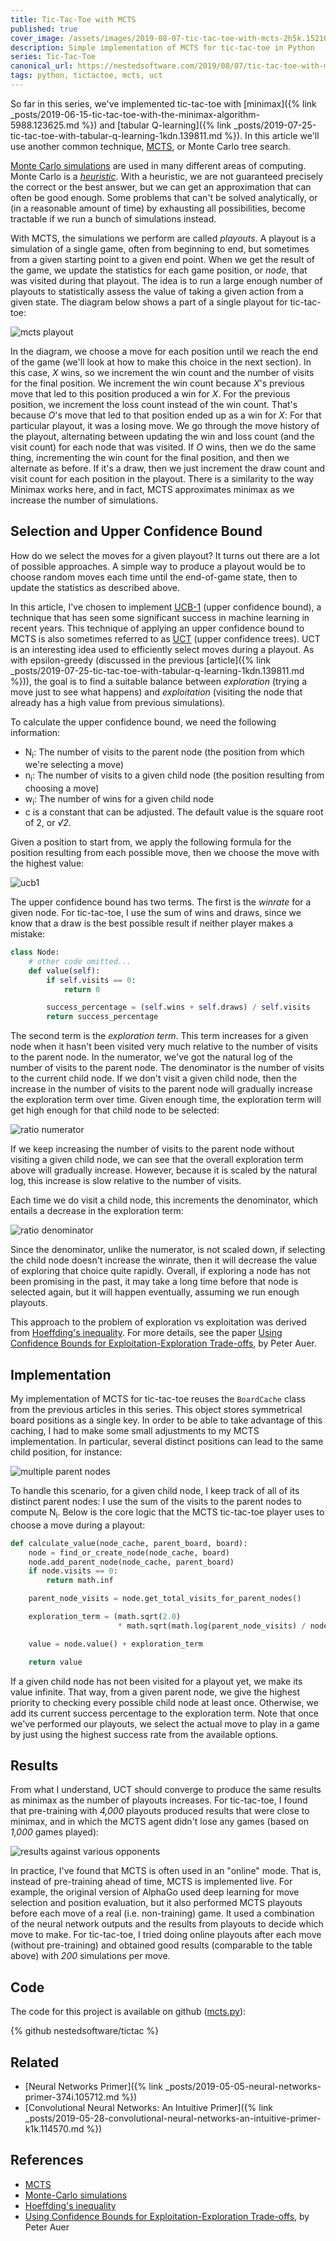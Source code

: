 ```yaml
---
title: Tic-Tac-Toe with MCTS
published: true
cover_image: /assets/images/2019-08-07-tic-tac-toe-with-mcts-2h5k.152104/4538s35s9scpgpuqb2wx.jpg
description: Simple implementation of MCTS for tic-tac-toe in Python
series: Tic-Tac-Toe
canonical_url: https://nestedsoftware.com/2019/08/07/tic-tac-toe-with-mcts-2h5k.152104.html
tags: python, tictactoe, mcts, uct
---
```


So far in this series, we've implemented tic-tac-toe with [minimax]({% link _posts/2019-06-15-tic-tac-toe-with-the-minimax-algorithm-5988.123625.md %}) and [tabular Q-learning]({% link _posts/2019-07-25-tic-tac-toe-with-tabular-q-learning-1kdn.139811.md %}). In this article we'll use another common technique, [MCTS](https://en.wikipedia.org/wiki/Monte_Carlo_tree_search), or Monte Carlo tree search. 

[Monte Carlo simulations](https://en.wikipedia.org/wiki/Monte_Carlo_method) are used in many different areas of computing.  Monte Carlo is a [_heuristic_](https://en.wikipedia.org/wiki/Heuristic_(computer_science)). With a heuristic, we are not guaranteed precisely the correct or the best answer, but we can get an approximation that can often be good enough. Some problems that can't be solved analytically, or (in a reasonable amount of time) by exhausting all possibilities, become tractable if we run a bunch of simulations instead.  

With MCTS, the simulations we perform are called _playouts_. A playout is a simulation of a single game, often from beginning to end, but sometimes from a given starting point to a given end point. When we get the result of the game, we update the statistics for each game position, or _node_, that was visited during that playout. The idea is to run a large enough number of playouts to statistically assess the value of taking a given action from a given state. The diagram below shows a part of a single playout for tic-tac-toe:

![mcts playout](/assets/images/2019-08-07-tic-tac-toe-with-mcts-2h5k.152104/6dpz3fabybointn48xte.png)

In the diagram, we choose a move for each position until we reach the end of the game (we'll look at how to make this choice in the next section). In this case, _X_ wins, so we increment the win count and the number of visits for the final position. We increment the win count because _X_'s previous move that led to this position produced a win for _X_. For the previous position, we increment the loss count instead of the win count. That's because _O_'s move that led to that position ended up as a win for _X_: For that particular playout, it was a losing move. We go through the move history of the playout, alternating between updating the win and loss count (and the visit count) for each node that was visited. If _O_ wins, then we do the same thing, incrementing the win count for the final position, and then we alternate as before. If it's a draw, then we just increment the draw count and visit count for each position in the playout. There is a similarity to the way Minimax works here, and in fact, MCTS approximates minimax as we increase the number of simulations.

## Selection and Upper Confidence Bound

How do we select the moves for a given playout? It turns out there are a lot of possible approaches. A simple way to produce a playout would be to choose random moves each time until the end-of-game state, then to update the statistics as described above. 

In this article, I've chosen to implement [UCB-1](https://en.wikipedia.org/wiki/Monte_Carlo_tree_search#Monte_Carlo_Method) (upper confidence bound), a technique that has seen some significant success in machine learning in recent years. This technique of applying an upper confidence bound to MCTS is also sometimes referred to as [UCT](https://www.chessprogramming.org/UCT) (upper confidence trees). UCT is an interesting idea used to efficiently select moves during a playout. As with epsilon-greedy (discussed in the previous [article]({% link _posts/2019-07-25-tic-tac-toe-with-tabular-q-learning-1kdn.139811.md %})), the goal is to find a suitable balance between _exploration_ (trying a move just to see what happens) and _exploitation_ (visiting the node that already has a high value from previous simulations).

To calculate the upper confidence bound, we need the following information:

* N<sub>i</sub>: The number of visits to the parent node (the position from which we're selecting a move)
* n<sub>i</sub>: The number of visits to a given child node (the position resulting from choosing a move)
* w<sub>i</sub>: The number of wins for a given child node
* c is a constant that can be adjusted. The default value is the square root of 2, or _√2_.

Given a position to start from, we apply the following formula for the position resulting from each possible move, then we choose the move with the highest value:

![ucb1](/assets/images/2019-08-07-tic-tac-toe-with-mcts-2h5k.152104/eh886tke4wwtsywdd8xr.png)

The upper confidence bound has two terms. The first is the _winrate_ for a given node. For tic-tac-toe, I use the sum of wins and draws, since we know that a draw is the best possible result if neither player makes a mistake:

```python
class Node:
    # other code omitted...
    def value(self):
        if self.visits == 0:
            return 0

        success_percentage = (self.wins + self.draws) / self.visits
        return success_percentage
```

The second term is the _exploration term_. This term increases for a given node when it hasn't been visited very much relative to the number of visits to the parent node. In the numerator, we've got the natural log of the number of visits to the parent node. The denominator is the number of visits to the current child node. If we don't visit a given child node, then the increase in the number of visits to the parent node will gradually increase the exploration term over time. Given enough time, the exploration term will get high enough for that child node to be selected:

![ratio numerator](/assets/images/2019-08-07-tic-tac-toe-with-mcts-2h5k.152104/qj85q41542hacbmixfj7.png)

If we keep increasing the number of visits to the parent node without visiting a given child node, we can see that the overall exploration term above will gradually increase. However, because it is scaled by the natural log, this increase is slow relative to the number of visits.

Each time we do visit a child node, this increments the denominator, which entails a decrease in the exploration term:

![ratio denominator](/assets/images/2019-08-07-tic-tac-toe-with-mcts-2h5k.152104/x6i8btrl4sa55hchrl5l.png)

Since the denominator, unlike the numerator, is not scaled down, if selecting the child node doesn't increase the winrate, then it will decrease the value of exploring that choice quite rapidly. Overall, if exploring a node has not been promising in the past, it may take a long time before that node is selected again, but it will happen eventually, assuming we run enough playouts.

This approach to the problem of exploration vs exploitation was derived from [Hoeffding's inequality](https://en.wikipedia.org/wiki/Hoeffding%27s_inequality). For more details, see the paper [Using Confidence Bounds for Exploitation-Exploration Trade-offs](http://www.jmlr.org/papers/volume3/auer02a/auer02a.pdf), by Peter Auer.

## Implementation

My implementation of MCTS for tic-tac-toe reuses the `BoardCache` class from the previous articles in this series. This object stores symmetrical board positions as a single key. In order to be able to take advantage of this caching, I had to make some small adjustments to my MCTS implementation. In particular, several distinct positions can lead to the same child position, for instance:

![multiple parent nodes](/assets/images/2019-08-07-tic-tac-toe-with-mcts-2h5k.152104/o7yq2vhssxbhwmtounfv.png)

To handle this scenario, for a given child node, I keep track of all of its distinct parent nodes: I use the sum of the visits to the parent nodes to compute N<sub>i</sub>. Below is the core logic that the MCTS tic-tac-toe player uses to choose a move during a playout:

```python
def calculate_value(node_cache, parent_board, board):
    node = find_or_create_node(node_cache, board)
    node.add_parent_node(node_cache, parent_board)
    if node.visits == 0:
        return math.inf

    parent_node_visits = node.get_total_visits_for_parent_nodes()

    exploration_term = (math.sqrt(2.0)
                        * math.sqrt(math.log(parent_node_visits) / node.visits))

    value = node.value() + exploration_term

    return value
```

If a given child node has not been visited for a playout yet, we make its value infinite. That way, from a given parent node, we give the highest priority to checking every possible child node at least once. Otherwise, we add its current success percentage to the exploration term. Note that once we've performed our playouts, we select the actual move to play in a game by just using the highest success rate from the available options.

## Results

From what I understand, UCT should converge to produce the same results as minimax as the number of playouts increases. For tic-tac-toe, I found that pre-training with _4,000_ playouts produced results that were close to minimax, and in which the MCTS agent didn't lose any games (based on _1,000_ games played):

![results against various opponents](/assets/images/2019-08-07-tic-tac-toe-with-mcts-2h5k.152104/fzlxjjcv96epvpi2x96j.png)

In practice, I've found that MCTS is often used in an "online" mode. That is, instead of pre-training ahead of time, MCTS is implemented live. For example, the original version of AlphaGo used deep learning for move selection and position evaluation, but it also performed MCTS playouts before each move of a real (i.e. non-training) game. It used a combination of the neural network outputs and the results from playouts to decide which move to make. For tic-tac-toe, I tried doing online playouts after each move (without pre-training) and obtained good results (comparable to the table above) with _200_ simulations per move.

## Code

The code for this project is available on github ([mcts.py](https://github.com/nestedsoftware/tictac/blob/master/tictac/mcts.py)):

{% github nestedsoftware/tictac %}

## Related

* [Neural Networks Primer]({% link _posts/2019-05-05-neural-networks-primer-374i.105712.md %})
* [Convolutional Neural Networks: An Intuitive Primer]({% link _posts/2019-05-28-convolutional-neural-networks-an-intuitive-primer-k1k.114570.md %})

## References

* [MCTS](https://en.wikipedia.org/wiki/Monte_Carlo_tree_search)
* [Monte-Carlo simulations](https://en.wikipedia.org/wiki/Monte_Carlo_method)
* [Hoeffding's inequality](https://en.wikipedia.org/wiki/Hoeffding%27s_inequality)
* [Using Confidence Bounds for Exploitation-Exploration Trade-offs](http://www.jmlr.org/papers/volume3/auer02a/auer02a.pdf), by Peter Auer
